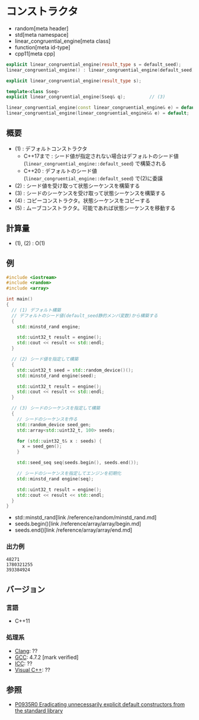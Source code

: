 # コンストラクタ
* random[meta header]
* std[meta namespace]
* linear_congruential_engine[meta class]
* function[meta id-type]
* cpp11[meta cpp]

```cpp
explicit linear_congruential_engine(result_type s = default_seed);         // (1)
linear_congruential_engine() : linear_congruential_engine(default_seed) {} // (1) C++20

explicit linear_congruential_engine(result_type s);                        // (2) C++20

template<class Sseq>
explicit linear_congruential_engine(Sseq& q);         // (3)

linear_congruential_engine(const linear_congruential_engine& e) = default; // (4)
linear_congruential_engine(linear_congruential_engine&& e) = default;      // (5)
```

## 概要
- (1) : デフォルトコンストラクタ
    - C++17まで : シード値が指定されない場合はデフォルトのシード値 (`linear_congruential_engine::default_seed`) で構築される
    - C++20 : デフォルトのシード値 (`linear_congruential_engine::default_seed`) で(2)に委譲
- (2) : シード値を受け取って状態シーケンスを構築する
- (3) : シードのシーケンスを受け取って状態シーケンスを構築する
- (4) : コピーコンストラクタ。状態シーケンスをコピーする
- (5) : ムーブコンストラクタ。可能であれば状態シーケンスを移動する


## 計算量
- (1), (2) : O(1)


## 例
```cpp example
#include <iostream>
#include <random>
#include <array>

int main()
{
  // (1) デフォルト構築
  // デフォルトのシード値(default_seed静的メンバ変数)から構築する
  {
    std::minstd_rand engine;

    std::uint32_t result = engine();
    std::cout << result << std::endl;
  }

  // (2) シード値を指定して構築
  {
    std::uint32_t seed = std::random_device()();
    std::minstd_rand engine(seed);

    std::uint32_t result = engine();
    std::cout << result << std::endl;
  }

  // (3) シードのシーケンスを指定して構築
  {
    // シードのシーケンスを作る
    std::random_device seed_gen;
    std::array<std::uint32_t, 100> seeds;

    for (std::uint32_t& x : seeds) {
      x = seed_gen();
    }

    std::seed_seq seq(seeds.begin(), seeds.end());

    // シードのシーケンスを指定してエンジンを初期化
    std::minstd_rand engine(seq);

    std::uint32_t result = engine();
    std::cout << result << std::endl;
  }
}
```
* std::minstd_rand[link /reference/random/minstd_rand.md]
* seeds.begin()[link /reference/array/array/begin.md]
* seeds.end()[link /reference/array/array/end.md]

### 出力例
```
48271
1780321255
393384924
```

## バージョン
### 言語
- C++11

### 処理系
- [Clang](/implementation.md#clang): ??
- [GCC](/implementation.md#gcc): 4.7.2 [mark verified]
- [ICC](/implementation.md#icc): ??
- [Visual C++](/implementation.md#visual_cpp): ??


## 参照

- [P0935R0 Eradicating unnecessarily explicit default constructors from the standard library](http://www.open-std.org/jtc1/sc22/wg21/docs/papers/2018/p0935r0.html)
